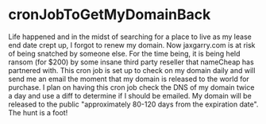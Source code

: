 # cronJobToGetMyDomainBack
Life happened and in the midst of searching for a place to live as my lease end date crept up, I forgot to renew my domain. Now jaxgarry.com is at risk of being snatched by someone else. For the time being, it is being held ransom (for $200) by some insane third party reseller that nameCheap has partnered with. This cron job is set up to check on my domain daily and will send me an email the moment that my domain is released to the world for purchase. I plan on having this cron job check the DNS of my domain twice a day and use a diff to determine if I should be emailed. My domain will be released to the public "approximately 80-120 days from the expiration date".  The hunt is a foot! 
